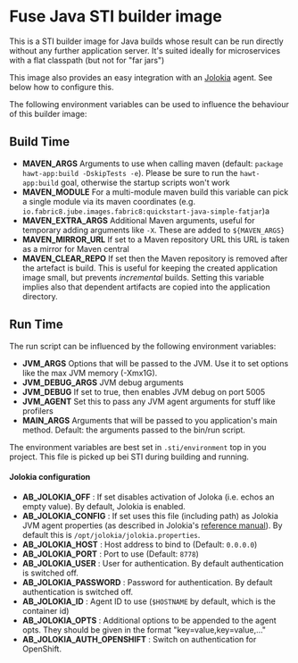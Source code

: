 # Fuse Java STI builder image

This is a STI builder image for Java builds whose result can be run
directly without any further application server. It's suited ideally
for microservices with a flat classpath (but not for "far jars") 

This image also provides an easy integration with an [Jolokia](https://github.com/rhuss/jolokia) 
agent. See below how to configure this.

The following environment variables can be used to influence the
behaviour of this builder image:

## Build Time

* **MAVEN_ARGS** Arguments to use when calling maven (default: `package hawt-app:build -DskipTests -e`). Please be sure to 
  run the `hawt-app:build` goal, otherwise the startup scripts won't work
* **MAVEN_MODULE** For a multi-module maven build this variable can pick a single module via its maven coordinates 
  (e.g. `io.fabric8.jube.images.fabric8:quickstart-java-simple-fatjar`)a
* **MAVEN_EXTRA_ARGS** Additional Maven  arguments, useful for temporary adding arguments like `-X`. These are added to `${MAVEN_ARGS}`
* **MAVEN_MIRROR_URL** If set to a Maven repository URL this URL is taken as a mirror for Maven central
* **MAVEN_CLEAR_REPO** If set then the Maven repository is removed after the artefact is build. This is useful for keeping
  the created application image small, but prevents *incremental* builds. Setting this variable implies also that dependent
  artifacts are copied into the application directory.

## Run Time

The run script can be influenced by the following environment variables:

* **JVM_ARGS**	Options that will be passed to the JVM. Use it to set options like the max JVM memory (-Xmx1G). 
* **JVM_DEBUG_ARGS**	JVM debug arguments
* **JVM_DEBUG**	If set to true, then enables JVM debug on port 5005
* **JVM_AGENT**	Set this to pass any JVM agent arguments for stuff like profilers
* **MAIN_ARGS**	Arguments that will be passed to you application's main method. Default: the arguments passed to the bin/run script.

The environment variables are best set in `.sti/environment` top in
you project. This file is picked up bei STI during building and running.  

#### Jolokia configuration

* **AB_JOLOKIA_OFF** : If set disables activation of Joloka (i.e. echos an empty value). By default, Jolokia is enabled.
* **AB_JOLOKIA_CONFIG** : If set uses this file (including path) as Jolokia JVM agent properties (as described 
  in Jolokia's [reference manual](http://www.jolokia.org/reference/html/agents.html#agents-jvm)). 
  By default this is `/opt/jolokia/jolokia.properties`. 
* **AB_JOLOKIA_HOST** : Host address to bind to (Default: `0.0.0.0`)
* **AB_JOLOKIA_PORT** : Port to use (Default: `8778`)
* **AB_JOLOKIA_USER** : User for authentication. By default authentication is switched off.
* **AB_JOLOKIA_PASSWORD** : Password for authentication. By default authentication is switched off.
* **AB_JOLOKIA_ID** : Agent ID to use (`$HOSTNAME` by default, which is the container id)
* **AB_JOLOKIA_OPTS**  : Additional options to be appended to the agent opts. They should be given in the format 
  "key=value,key=value,..."
* **AB_JOLOKIA_AUTH_OPENSHIFT** : Switch on authentication for OpenShift. 
